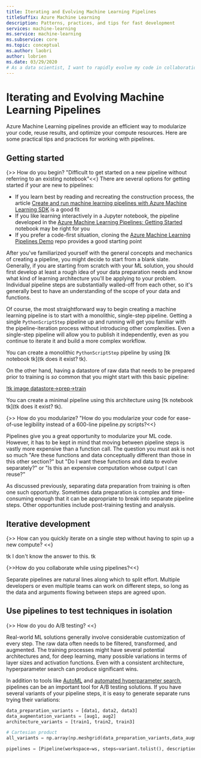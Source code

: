 ```yaml
---
title: Iterating and Evolving Machine Learning Pipelines
titleSuffix: Azure Machine Learning
description: Patterns, practices, and tips for fast development
services: machine-learning
ms.service: machine-learning
ms.subservice: core
ms.topic: conceptual
ms.author: laobri
author: lobrien
ms.date: 03/29/2020
# As a data scientist, I want to rapidly evolve my code in collaboration with my colleagues
---
```


# Iterating and Evolving Machine Learning Pipelines

Azure Machine Learning pipelines provide an efficient way to modularize your code, reuse results, and optimize your compute resources. Here are some practical tips and practices for working with pipelines.

## Getting started

{>> How do you begin? "Difficult to get started on a new pipeline without referring to an existing notebook"<<}
There are several options for getting started if your are new to pipelines:

* If you learn best by reading and recreating the construction process, the article [Create and run machine learning pipelines with Azure Machine Learning SDK](how-to-create-your-first-pipeline.md) is a good fit 
* If you like learning interactively in a Jupyter notebook, the pipeline developed in the [Azure Machine Learning Pipelines: Getting Started](https://github.com/Azure/MachineLearningNotebooks/blob/master/how-to-use-azureml/machine-learning-pipelines/intro-to-pipelines/aml-pipelines-getting-started.ipynb) notebook may be right for you
* If you prefer a code-first situation, cloning the [Azure Machine Learning Pipelines Demo](https://github.com/microsoft/aml-pipelines-demo) repo provides a good starting point

After you've familiarized yourself with the general concepts and mechanics of creating a pipeline, you might decide to start from a blank slate. Generally, if you are starting from scratch with your ML solution, you should first develop at least a rough idea of your data preparation needs and know what kind of learning architecture you'll be applying to your problem. Individual pipeline steps are substantially walled-off from each other, so it's generally best to have an understanding of the scope of your data and functions.

Of course, the most straightforward way to begin creating a machine learning pipeline is to start with a monolithic, single-step pipeline. Getting a single `PythonScriptStep` pipeline up and running will get you familiar with the pipeline-iteration process without introducing other complexities. Even a single-step pipeline will allow you to publish it independently, even as you continue to iterate it and build a more complex workflow.

You can create a monolithic `PythonScriptStep` pipeline by using [tk notebook tk](tk does it exist? tk).

On the other hand, having a datastore of raw data that needs to be prepared prior to training is _so_ common that you might start with this basic pipeline: 

[!tk image datastore->prep->train](tk)

You can create a minimal pipeline using this architecture using [tk notebook tk](tk does it exist? tk). 

{>> How do you modularize? "How do you modularize your code for ease-of-use legibility instead of a 600-line pipeline.py scripts?<<}

Pipelines give you a great opportunity to modularize your ML code. However, it has to be kept in mind that moving between pipeline steps is vastly more expensive than a function call. The question you must ask is not so much "Are these functions and data conceptually different than those in this other section?" but "Do I want these functions and data to evolve separately?" or "Is this an expensive computation whose output I can reuse?"

As discussed previously, separating data preparation from training is often one such opportunity. Sometimes data preparation is complex and time-consuming enough that it can be appropriate to break into separate pipeline steps. Other opportunities include post-training testing and analysis. 

## Iterative development

{>> How can you quickly iterate on a single step without having to spin up a new compute? <<}

tk I don't know the answer to this. tk 

{>>How do you collaborate while using pipelines?<<}

Separate pipelines are natural lines along which to split effort. Multiple developers or even multiple teams can work on different steps, so long as the data and arguments flowing between steps are agreed upon. 

## Use pipelines to test techniques in isolation

{>> How do you do A/B testing? <<}

Real-world ML solutions generally involve considerable customization of every step. The raw data often needs to be filtered, transformed, and augmented. The training processes might have several potential architectures and, for deep learning, many possible variations in terms of layer sizes and activation functions. Even with a consistent architecture, hyperparameter search can produce significant wins.

In addition to tools like [AutoML](tk) and [automated hyperparameter search](tk), pipelines can be an important tool for A/B testing solutions. If you have several variants of your pipeline steps, it is easy to generate separate runs trying their variations: 

```python
data_preparation_variants = [data1, data2, data3]
data_augmentation_variants = [aug1, aug2]
architecture_variants = [train1, train2, train3]

# Cartesian product
all_variants = np.array(np.meshgrid(data_preparation_variants,data_augmentation_variants,architecture_variants)).T.reshape(-1,3)

pipelines = [Pipeline(workspace=ws, steps=variant.tolist(), description=str(variant)) for variant in all_variants]

```

